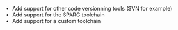 + Add support for other code versionning tools (SVN for example)
+ Add support for the SPARC toolchain
+ Add support for a custom toolchain
